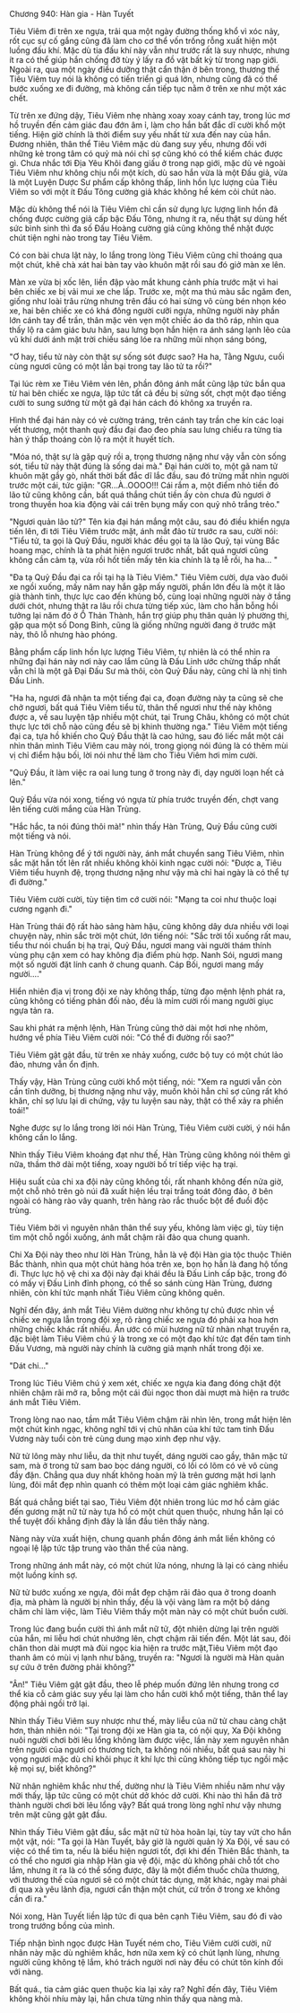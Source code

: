 




Chương 940: Hàn gia - Hàn Tuyết




Tiêu Viêm đi trên xe ngựa, trải qua một ngày đường thống khổ vì xóc nảy, rốt cục sự cố gắng cũng đã làm cho cơ thể vốn trống rỗng xuất hiện một luồng đấu khí. Mặc dù tia đấu khí này vẫn như trước rất là suy nhược, nhưng ít ra có thể giúp hắn chống đỡ tùy ý lấy ra đồ vật bất kỳ từ trong nạp giới. Ngoài ra, qua một ngày điều dưỡng thật cẩn thận ở bên trong, thương thế Tiêu Viêm tuy nói là không có tiến triển gì quá lớn, nhưng cũng đã có thể bước xuống xe đi đường, mà không cần tiếp tục nằm ở trên xe như một xác chết.

Từ trên xe đứng dậy, Tiêu Viêm nhẹ nhàng xoay xoay cánh tay, trong lúc mơ hồ truyền đến cảm giác đau đớn âm ỉ, làm cho hắn bất đắc dĩ cười khổ một tiếng. Hiện giờ chính là thời điểm suy yếu nhất từ xưa đến nay của hắn. Đương nhiên, thân thể Tiêu Viêm mặc dù đang suy yếu, nhưng đối với những kẻ trong tâm có quỷ mà nói chỉ sợ cũng khó có thể kiếm chác được gì. Chưa nhắc tới Địa Yêu Khôi đang giấu ở trong nạp giới, mặc dù vẻ ngoài Tiêu Viêm như không chịu nổi một kích, dù sao hắn vừa là một Đấu giả, vừa là một Luyện Dược Sư phẩm cấp không thấp, linh hồn lực lượng của Tiêu Viêm so với một ít Đấu Tông cường giả khác không hề kém cỏi chút nào.

Mặc dù không thể nói là Tiêu Viêm chỉ cần sử dụng lực lượng linh hồn đã chống được cường giả cấp bậc Đấu Tông, nhưng ít ra, nếu thật sự dùng hết sức bình sinh thì đa số Đấu Hoàng cường giả cũng không thể nhặt được chút tiện nghi nào trong tay Tiêu Viêm.

Có con bài chưa lật này, lo lắng trong lòng Tiêu Viêm cũng chỉ thoáng qua một chút, khẽ chà xát hai bàn tay vào khuôn mặt rồi sau đó giở màn xe lên.

Màn xe vừa bị xốc lên, liền đập vào mắt khung cảnh phía trước mặt vì hai bên chiếc xe bị vải mui xe che lấp. Trước xe, một ma thú màu sắc ngăm đen, giống như loài trâu rừng nhưng trên đầu có hai sừng vô cùng bén nhọn kéo xe, hai bên chiếc xe có khá đông người cưỡi ngựa, những người này phần lớn cánh tay để trần, thân mặc vẻn vẹn một chiếc áo da thô ráp, nhìn qua thấy lộ ra cảm giác bưu hãn, sau lưng bọn hắn hiện ra ánh sáng lạnh lẽo của vũ khí dưới ánh mặt trời chiếu sáng lóe ra những mũi nhọn sáng bóng,

"Ơ hay, tiểu tử này còn thật sự sống sót được sao? Ha ha, Tằng Ngưu, cuối cùng ngươi cũng có một lần bại trong tay lão tử ta rồi?"

Tại lúc rèm xe Tiêu Viêm vén lên, phần đông ánh mắt cũng lập tức bắn qua từ hai bên chiếc xe ngựa, lập tức tất cả đều bị sửng sốt, chợt một đạo tiếng cười to sung sướng từ một gã đại hán cách đó không xa truyền ra.

Hình thể đại hán này có vẻ cường tráng, trên cánh tay trần che kín các loại vết thương, một thanh quỷ đầu đại đao đeo phía sau lưng chiếu ra từng tia hàn ý thấp thoáng còn lộ ra một ít huyết tích.

"Móa nó, thật sự là gặp quỷ rồi a, trọng thương nặng như vậy vẫn còn sống sót, tiểu tử này thật đúng là sống dai mà." Đại hán cười to, một gã nam tử khuôn mặt gầy gò, nhất thời bất đắc dĩ lắc đầu, sau đó trừng mắt nhìn người trước một cái, tức giận: "GR...À..OOOO!!! Cái rắm a, một điểm nhỏ tiền đó lão tử cũng không cần, bất quá thắng chút tiền ấy còn chưa đủ ngươi ở trong thuyền hoa kia động vài cái trên bụng mấy con quỷ nhỏ trắng trẻo."

"Ngươi quản lão tử?" Tên kia đại hán mắng một câu, sau đó điều khiển ngựa tiến lên, đi tới Tiêu Viêm trước mặt, ánh mắt đảo từ trước ra sau, cười nói: "Tiểu tử, ta gọi là Quỷ Đầu, người khác đều gọi ta là lão Quỷ, tại vùng Bắc hoang mạc, chính là ta phát hiện ngươi trước nhất, bất quá ngươi cũng không cần cảm tạ, vừa rồi hốt tiền mấy tên kia chính là tạ lễ rồi, ha ha… "

"Đa tạ Quỷ Đầu đại ca rồi tại hạ là Tiêu Viêm." Tiêu Viêm cười, dựa vào đuôi xe ngồi xuống, mấy năm nay hắn gặp mấy người, phần lớn đều là một ít lão già thành tinh, thực lực cao đến khủng bố, cùng loại những người này ở tầng dưới chót, nhưng thật ra lâu rồi chưa từng tiếp xúc, làm cho hắn bỗng hồi tưởng lại năm đó ở Ô Thản Thành, hắn trợ giúp phụ thân quản lý phường thị, gặp qua một số Dong Binh, cũng là giống những người đang ở trước mặt này, thô lỗ nhưng hào phóng.

Bằng phẩm cấp linh hồn lực lượng Tiêu Viêm, tự nhiên là có thể nhìn ra những đại hán này nơi này cao lắm cũng là Đấu Linh ước chừng thấp nhất vẫn chỉ là một gã Đại Đấu Sư mà thôi, còn Quỷ Đầu này, cũng chỉ là nhị tinh Đấu Linh.

"Ha ha, ngươi đã nhận ta một tiếng đại ca, đoạn đường này ta cũng sẽ che chở ngươi, bất quá Tiêu Viêm tiểu tử, thân thể ngươi như thế này không được a, về sau luyện tập nhiều một chút, tại Trung Châu, không có một chút thực lực tới chỗ nào cũng đều sẽ bị khinh thường nga." Tiêu Viêm một tiếng đại ca, tựa hồ khiến cho Quỷ Đầu thật là cao hứng, sau đó liếc mắt một cái nhìn thân mình Tiêu Viêm cau mày nói, trong giọng nói đúng là có thêm mùi vị chỉ điểm hậu bối, lời nói như thế làm cho Tiêu Viêm hơi mỉm cười.

"Quỷ Đầu, ít làm việc ra oai lung tung ở trong này đi, dạy người loạn hết cả lên."

Quỷ Đầu vừa nói xong, tiếng vó ngựa từ phía trước truyền đến, chợt vang lên tiếng cười mắng của Hàn Trùng.

"Hắc hắc, ta nói đúng thôi mà!" nhìn thấy Hàn Trùng, Quỷ Đầu cũng cười một tiếng và nói.

Hàn Trùng không để ý tới người này, ánh mắt chuyển sang Tiêu Viêm, nhìn sắc mặt hắn tốt lên rất nhiều không khỏi kinh ngạc cười nói: "Được a, Tiêu Viêm tiểu huynh đệ, trọng thương nặng như vậy mà chỉ hai ngày là có thể tự đi đường."

Tiêu Viêm cười cười, tùy tiện tìm cớ cười nói: "Mạng ta coi như thuộc loại cương ngạnh đi."

Hàn Trùng thái độ rất hào sảng hàm hậu, cũng không dây dưa nhiều với loại chuyện này, nhìn sắc trời một chút, lớn tiếng nói: "Sắc trời tối xuống rất mau, tiểu thư nói chuẩn bị hạ trại, Quỷ Đầu, ngươi mang vài người thám thính vùng phụ cận xem có hay không địa điểm phù hợp. Nanh Sói, ngươi mang một số người đặt lính canh ở chung quanh. Cáp Bối, ngươi mang mấy người…."

Hiển nhiên địa vị trong đội xe này không thấp, từng đạo mệnh lệnh phát ra, cũng không có tiếng phản đối nào, đều là mỉm cười rồi mang người giục ngựa tản ra.

Sau khi phát ra mệnh lệnh, Hàn Trùng cũng thở dài một hơi nhẹ nhõm, hướng về phía Tiêu Viêm cười nói: "Có thể đi đường rồi sao?"

Tiêu Viêm gật gật đầu, từ trên xe nhảy xuống, cước bộ tuy có một chút lảo đảo, nhưng vẫn ổn định.

Thấy vậy, Hàn Trùng cũng cười khổ một tiếng, nói: "Xem ra ngươi vẫn còn cần tĩnh dưỡng, bị thương nặng như vậy, muốn khỏi hẳn chỉ sợ cũng rất khó khăn, chỉ sợ lưu lại di chứng, vậy tu luyện sau này, thật có thể xảy ra phiền toái!"

Nghe được sự lo lắng trong lời nói Hàn Trùng, Tiêu Viêm cười cười, ý nói hắn không cần lo lắng.

Nhìn thấy Tiêu Viêm khoáng đạt như thế, Hàn Trùng cũng không nói thêm gì nữa, thầm thở dài một tiếng, xoay người bố trí tiếp việc hạ trại.

Hiệu suất của chi xa đội này cũng không tồi, rất nhanh không đến nửa giờ, một chỗ nhỏ trên gò núi đã xuất hiện lều trại trắng toát đông đảo, ở bên ngoài có hàng rào vây quanh, trên hàng rào rắc thuốc bột để đuổi độc trùng.

Tiêu Viêm bởi vì nguyên nhân thân thể suy yếu, không làm việc gì, tùy tiện tìm một chỗ ngồi xuống, ánh mắt chậm rãi đảo qua chung quanh.

Chi Xa Đội này theo như lời Hàn Trùng, hẳn là vệ đội Hàn gia tộc thuộc Thiên Bắc thành, nhìn qua một chút hàng hóa trên xe, bọn họ hẳn là đang hộ tống đi. Thực lực hộ vệ chi xa đội này đại khái đều là Đấu Linh cấp bậc, trong đó có mấy vị Đấu Linh đỉnh phong, có thể so sánh cùng Hàn Trùng, đương nhiên, còn khí tức mạnh nhất Tiêu Viêm cũng không quên.

Nghĩ đến đây, ánh mắt Tiêu Viêm dường như không tự chủ được nhìn về chiếc xe ngựa lẫn trong đội xe, rõ ràng chiếc xe ngựa đó phải xa hoa hơn những chiếc khác rất nhiều. Ẩn ước có mùi hương nữ tử nhàn nhạt truyền ra, đặc biệt làm Tiêu Viêm chú ý là trong xe có một đạo khí tức đạt đến tam tinh Đấu Vương, mà người này chính là cường giả mạnh nhất trong đội xe.

"Dát chi..."

Trong lúc Tiêu Viêm chú ý xem xét, chiếc xe ngựa kia đang đóng chặt đột nhiên chậm rãi mở ra, bỗng một cái đùi ngọc thon dài mượt mà hiện ra trước ánh mắt Tiêu Viêm.

Trong lòng nao nao, tầm mắt Tiêu Viêm chậm rãi nhìn lên, trong mắt hiện lên một chút kinh ngạc, không nghĩ tới vị chủ nhân của khí tức tam tinh Đấu Vương này tuổi còn trẻ cùng dung mạo xinh đẹp như vậy.

Nữ tử lông mày như liễu, da thịt như tuyết, dáng người cao gầy, thân mặc tử sam, mà ở trong tử sam bao bọc dáng người, có lồi có lõm có vẻ vô cùng đầy đặn. Chẳng qua duy nhất không hoàn mỹ là trên gương mặt hơi lạnh lùng, đôi mắt đẹp nhìn quanh có thêm một loại cảm giác nghiêm khắc.

Bất quá chẳng biết tại sao, Tiêu Viêm đột nhiên trong lúc mơ hồ cảm giác đến gương mặt nữ tử này tựa hồ có một chút quen thuộc, nhưng hắn lại có thể tuyệt đối khẳng định đây là lần đầu tiên thấy nàng.

Nàng này vừa xuất hiện, chung quanh phần đông ánh mắt liền không có ngoại lệ lập tức tập trung vào thân thể của nàng.

Trong những ánh mắt này, có một chút lửa nóng, nhưng là lại có càng nhiều một luồng kính sợ.

Nữ tử bước xuống xe ngựa, đôi mắt đẹp chậm rãi đảo qua ở trong doanh địa, mà phàm là người bị nhìn thấy, đều là vội vàng làm ra một bộ dáng chăm chỉ làm việc, làm Tiêu Viêm thấy một màn này có một chút buồn cười.

Trong lúc đang buồn cười thì ánh mắt nữ tử, đột nhiên dừng lại trên người của hắn, mi liễu hơi chút nhướng lên, chợt chậm rãi tiến đến. Một lát sau, đôi chân thon dài mượt mà đùi ngọc kia hiện ra trước mặt,Tiêu Viêm một đạo thanh âm có mùi vị lạnh như băng, truyền ra: "Ngươi là người mà Hàn quản sự cứu ở trên đường phải không?"

"Ân!" Tiêu Viêm gật gật đầu, theo lễ phép muốn đứng lên nhưng trong cơ thể kia cỗ cảm giác suy yếu lại làm cho hắn cười khổ một tiếng, thân thể lay động phải ngồi trở lại.

Nhìn thấy Tiêu Viêm suy nhược như thế, mày liễu của nữ tử chau càng chặt hơn, thản nhiên nói: "Tại trong đội xe Hàn gia ta, có nội quy, Xa Đội không nuôi người chơi bời lêu lổng không làm được việc, lần này xem nguyên nhân trên người của ngươi có thương tích, ta không nói nhiều, bất quá sau này hi vọng ngươi mặc dù chỉ khôi phục ít khí lực thì cũng không tiếp tục ngồi mặc kệ mọi sự, biết không?"

Nữ nhân nghiêm khắc như thế, dường như là Tiêu Viêm nhiều năm như vậy mới thấy, lập tức cũng có một chút dở khóc dở cười. Khi nào thì hắn đã trở thành người chơi bời lêu lổng vậy? Bất quá trong lòng nghĩ như vậy nhưng trên mặt cũng gật gật đầu.

Nhìn thấy Tiêu Viêm gật đầu, sắc mặt nữ tử hòa hoãn lại, tùy tay vứt cho hắn một vật, nói: "Ta gọi là Hàn Tuyết, bây giờ là người quản lý Xa Đội, về sau có việc có thể tìm ta, nếu là biểu hiện ngươi tốt, đợi khi đến Thiên Bắc thành, ta có thể cho ngươi gia nhập Hàn gia vệ đội, mặc dù không phải chỗ tốt cho lắm, nhưng ít ra là có thể sống được, đây là một điểm thuốc chữa thương, với thương thế của ngươi sẽ có một chút tác dụng, mặt khác, ngày mai phải đi qua xà yêu lãnh địa, ngươi cẩn thận một chút, cứ trốn ở trong xe không cần đi ra."

Nói xong, Hàn Tuyết liền lập tức đi qua bên cạnh Tiêu Viêm, sau đó đi vào trong trướng bồng của mình.

Tiếp nhận bình ngọc được Hàn Tuyết ném cho, Tiêu Viêm cười cười, nữ nhân này mặc dù nghiêm khắc, hơn nữa xem kỹ có chút lạnh lùng, nhưng người cũng không tệ lắm, khó trách người nơi này đều có chút tôn kính đối với nàng.

Bất quá., tia cảm giác quen thuộc kia lại xảy ra? Nghĩ đến đây, Tiêu Viêm không khỏi nhíu mày lại, hắn chưa từng nhìn thấy qua nàng mà.




